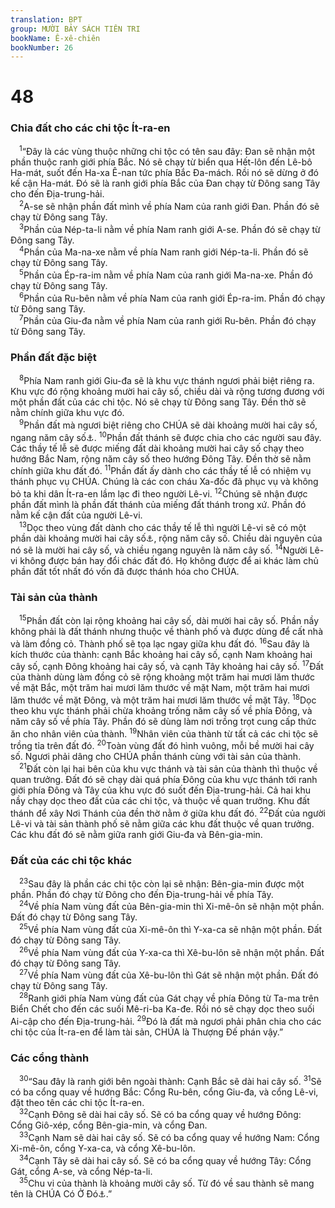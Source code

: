 ```yaml
---
translation: BPT
group: MƯỜI BẢY SÁCH TIÊN TRI
bookName: Ê-xê-chiên 
bookNumber: 26
---
```


<div class="title"><h1>48</h1><h3>Chia đất cho các chi tộc Ít-ra-en</h3></div>
<span class="verse exe_48_1"> <sup>1</sup>“Đây là các vùng thuộc những chi tộc có tên sau đây: Đan sẽ nhận một phần thuộc ranh giới phía Bắc. Nó sẽ chạy từ biển qua Hết-lôn đến Lê-bô Ha-mát, suốt đến Ha-xa Ê-nan tức phía Bắc Đa-mách. Rồi nó sẽ dừng ở đó kế cận Ha-mát. Đó sẽ là ranh giới phía Bắc của Đan chạy từ Đông sang Tây cho đến Địa-trung-hải.<br/></span>
<span class="verse exe_48_2"> <sup>2</sup>A-se sẽ nhận phần đất mình về phía Nam của ranh giới Đan. Phần đó sẽ chạy từ Đông sang Tây.<br/></span>
<span class="verse exe_48_3"> <sup>3</sup>Phần của Nép-ta-li nằm về phía Nam ranh giới A-se. Phần đó sẽ chạy từ Đông sang Tây.<br/></span>
<span class="verse exe_48_4"> <sup>4</sup>Phần của Ma-na-xe nằm về phía Nam ranh giới Nép-ta-li. Phần đó sẽ chạy từ Đông sang Tây.<br/></span>
<span class="verse exe_48_5"> <sup>5</sup>Phần của Ép-ra-im nằm về phía Nam của ranh giới Ma-na-xe. Phần đó chạy từ Đông sang Tây.<br/></span>
<span class="verse exe_48_6"> <sup>6</sup>Phần của Ru-bên nằm về phía Nam của ranh giới Ép-ra-im. Phần đó chạy từ Đông sang Tây.<br/></span>
<span class="verse exe_48_7"> <sup>7</sup>Phần của Giu-đa nằm về phía Nam của ranh giới Ru-bên. Phần đó chạy từ Đông sang Tây.<br/></span>
<div class="title"><h3>Phần đất đặc biệt</h3></div>
<span class="verse exe_48_8"> <sup>8</sup>Phía Nam ranh giới Giu-đa sẽ là khu vực thánh ngươi phải biệt riêng ra. Khu vực đó rộng khoảng mười hai cây số, chiều dài và rộng tương đương với một phần đất của các chi tộc. Nó sẽ chạy từ Đông sang Tây. Đền thờ sẽ nằm chính giữa khu vực đó.<br/></span>
<span class="verse exe_48_9"> <sup>9</sup>Phần đất mà ngươi biệt riêng cho CHÚA sẽ dài khoảng mười hai cây số, ngang năm cây số<a data-toggle="tooltip" data-placement="bottom" title="Nhiều bản cổ Hi-lạp ghi mười hai cây số nhưng bản tiêu chuẩn Hê-bơ-rơ chỉ ghi có năm cây số.">⚓</a>.</span>
<span class="verse exe_48_10"><sup>10</sup>Phần đất thánh sẽ được chia cho các người sau đây. Các thầy tế lễ sẽ được miếng đất dài khoảng mười hai cây số chạy theo hướng Bắc Nam, rộng năm cây số theo hướng Đông Tây. Đền thờ sẽ nằm chính giữa khu đất đó.</span>
<span class="verse exe_48_11"><sup>11</sup>Phần đất ấy dành cho các thầy tế lễ có nhiệm vụ thánh phục vụ CHÚA. Chúng là các con cháu Xa-đốc đã phục vụ và không bỏ ta khi dân Ít-ra-en lầm lạc đi theo người Lê-vi.</span>
<span class="verse exe_48_12"><sup>12</sup>Chúng sẽ nhận được phần đất mình là phần đất thánh của miếng đất thánh trong xứ. Phần đó nằm kế cận đất của người Lê-vi.<br/></span>
<span class="verse exe_48_13"> <sup>13</sup>Dọc theo vùng đất dành cho các thầy tế lễ thì người Lê-vi sẽ có một phần dài khoảng mười hai cây số<a data-toggle="tooltip" data-placement="bottom" title="Nhiều bản cổ Hi-lạp ghi 12 cây số nhưng bản tiêu chuẩn Hê-bơ-rơ chỉ ghi có năm cây số.">⚓</a>, rộng năm cây số. Chiều dài nguyên của nó sẽ là mười hai cây số, và chiều ngang nguyên là năm cây số.</span>
<span class="verse exe_48_14"><sup>14</sup>Người Lê-vi không được bán hay đổi chác đất đó. Họ không được để ai khác làm chủ phần đất tốt nhất đó vốn đã được thánh hóa cho CHÚA.<br/></span>
<div class="title"><h3>Tài sản của thành</h3></div>
<span class="verse exe_48_15"> <sup>15</sup>Phần đất còn lại rộng khoảng hai cây số, dài mười hai cây số. Phần nầy không phải là đất thánh nhưng thuộc về thành phố và được dùng để cất nhà và làm đồng cỏ. Thành phố sẽ tọa lạc ngay giữa khu đất đó.</span>
<span class="verse exe_48_16"><sup>16</sup>Sau đây là kích thước của thành: cạnh Bắc khoảng hai cây số, cạnh Nam khoảng hai cây số, cạnh Đông khoảng hai cây số, và cạnh Tây khoảng hai cây số.</span>
<span class="verse exe_48_17"><sup>17</sup>Đất của thành dùng làm đồng cỏ sẽ rộng khoảng một trăm hai mươi lăm thước về mặt Bắc, một trăm hai mươi lăm thước về mặt Nam, một trăm hai mươi lăm thước về mặt Đông, và một trăm hai mươi lăm thước về mặt Tây.</span>
<span class="verse exe_48_18"><sup>18</sup>Dọc theo khu vực thánh phải chừa khoảng trống năm cây số về phía Đông, và năm cây số về phía Tây. Phần đó sẽ dùng làm nơi trồng trọt cung cấp thức ăn cho nhân viên của thành.</span>
<span class="verse exe_48_19"><sup>19</sup>Nhân viên của thành từ tất cả các chi tộc sẽ trồng tỉa trên đất đó.</span>
<span class="verse exe_48_20"><sup>20</sup>Toàn vùng đất đó hình vuông, mỗi bề mười hai cây số. Ngươi phải dâng cho CHÚA phần thánh cùng với tài sản của thành.<br/></span>
<span class="verse exe_48_21"> <sup>21</sup>Đất còn lại hai bên của khu vực thánh và tài sản của thành thì thuộc về quan trưởng. Đất đó sẽ chạy dài quá phía Đông của khu vực thánh tới ranh giới phía Đông và Tây của khu vực đó suốt đến Địa-trung-hải. Cả hai khu nầy chạy dọc theo đất của các chi tộc, và thuộc về quan trưởng. Khu đất thánh để xây Nơi Thánh của đền thờ nằm ở giữa khu đất đó.</span>
<span class="verse exe_48_22"><sup>22</sup>Đất của người Lê-vi và tài sản thành phố sẽ nằm giữa các khu đất thuộc về quan trưởng. Các khu đất đó sẽ nằm giữa ranh giới Giu-đa và Bên-gia-min.<br/></span>
<div class="title"><h3>Đất của các chi tộc khác</h3></div>
<span class="verse exe_48_23"> <sup>23</sup>Sau đây là phần các chi tộc còn lại sẽ nhận: Bên-gia-min được một phần. Phần đó chạy từ Đông cho đến Địa-trung-hải về phía Tây.<br/></span>
<span class="verse exe_48_24"> <sup>24</sup>Về phía Nam vùng đất của Bên-gia-min thì Xi-mê-ôn sẽ nhận một phần. Đất đó chạy từ Đông sang Tây.<br/></span>
<span class="verse exe_48_25"> <sup>25</sup>Về phía Nam vùng đất của Xi-mê-ôn thì Y-xa-ca sẽ nhận một phần. Đất đó chạy từ Đông sang Tây.<br/></span>
<span class="verse exe_48_26"> <sup>26</sup>Về phía Nam vùng đất của Y-xa-ca thì Xê-bu-lôn sẽ nhận một phần. Đất đó chạy từ Đông sang Tây.<br/></span>
<span class="verse exe_48_27"> <sup>27</sup>Về phía Nam vùng đất của Xê-bu-lôn thì Gát sẽ nhận một phần. Đất đó chạy từ Đông sang Tây.<br/></span>
<span class="verse exe_48_28"> <sup>28</sup>Ranh giới phía Nam vùng đất của Gát chạy về phía Đông từ Ta-ma trên Biển Chết cho đến các suối Mê-ri-ba Ka-đe. Rồi nó sẽ chạy dọc theo suối Ai-cập cho đến Địa-trung-hải.</span>
<span class="verse exe_48_29"><sup>29</sup>Đó là đất mà ngươi phải phân chia cho các chi tộc của Ít-ra-en để làm tài sản, CHÚA là Thượng Đế phán vậy.”<br/></span>
<div class="title"><h3>Các cổng thành</h3></div>
<span class="verse exe_48_30"> <sup>30</sup>“Sau đây là ranh giới bên ngoài thành: Cạnh Bắc sẽ dài hai cây số.</span>
<span class="verse exe_48_31"><sup>31</sup>Sẽ có ba cổng quay về hướng Bắc: Cổng Ru-bên, cổng Giu-đa, và cổng Lê-vi, đặt theo tên các chi tộc Ít-ra-en.<br/></span>
<span class="verse exe_48_32"> <sup>32</sup>Cạnh Đông sẽ dài hai cây số. Sẽ có ba cổng quay về hướng Đông: Cổng Giô-xép, cổng Bên-gia-min, và cổng Đan.<br/></span>
<span class="verse exe_48_33"> <sup>33</sup>Cạnh Nam sẽ dài hai cây số. Sẽ có ba cổng quay về hướng Nam: Cổng Xi-mê-ôn, cổng Y-xa-ca, và cổng Xê-bu-lôn.<br/></span>
<span class="verse exe_48_34"> <sup>34</sup>Cạnh Tây sẽ dài hai cây số. Sẽ có ba cổng quay về hướng Tây: Cổng Gát, cổng A-se, và cổng Nép-ta-li.<br/></span>
<span class="verse exe_48_35"> <sup>35</sup>Chu vi của thành là khoảng mười cây số. Từ đó về sau thành sẽ mang tên là CHÚA Có Ở Đó<a data-toggle="tooltip" data-placement="bottom" title="Trong tiếng Hê-bơ-rơ thì cụm từ nầy nghe như “Giê-ru-sa-lem.”">⚓</a>.”<br/></span>
